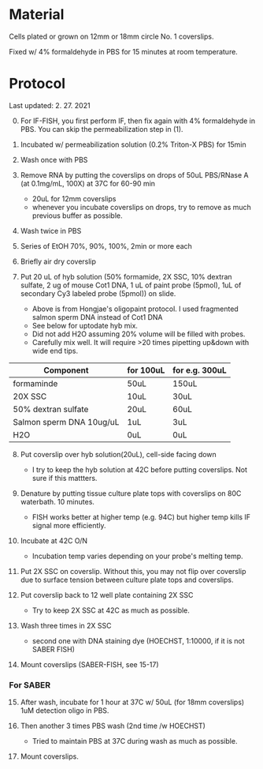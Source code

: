 # Material 
Cells plated or grown on 12mm or 18mm circle No. 1 coverslips.

Fixed w/ 4% formaldehyde in PBS for 15 minutes at room temperature.

# Protocol 

Last updated: 2. 27. 2021

0. For IF-FISH, you first perform IF, then fix again with 4% formaldehyde in PBS. You can skip the permeabilization step in (1).

1. Incubated w/ permeabilization solution (0.2% Triton-X PBS) for 15min

2. Wash once with PBS

3. Remove RNA by putting the coverslips on drops of 50uL PBS/RNase A (at 0.1mg/mL, 100X) at 37C for 60-90 min
   - 20uL for 12mm coverslips
   - whenever you incubate coverslips on drops, try to remove as much previous buffer as possible.

4. Wash twice in PBS
 
5. Series of EtOH 70%, 90%, 100%, 2min or more each

6. Briefly air dry coverslip
 
7. Put 20 uL of hyb solution (50% formamide, 2X SSC, 10% dextran sulfate, 2 ug of mouse Cot1 DNA, 1 uL of paint probe (5pmol), 1uL of secondary Cy3 labeled probe (5pmol)) on slide. 
   - Above is from Hongjae's oligopaint protocol. I used fragmented salmon sperm DNA instead of Cot1 DNA
   - See below for uptodate hyb mix. 
   - Did not add H2O assuming 20% volume will be filled with probes.
   - Carefully mix well. It will require >20 times pipetting up&down with wide end tips.

|Component| for 100uL| for e.g. 300uL|
|---------|----------|---------------|
|formaminde|50uL|150uL|
|20X SSC|   10uL| 30uL|
|50% dextran sulfate| 20uL|60uL|
|Salmon sperm DNA 10ug/uL|   1uL | 3uL|
|H2O     |                    0uL | 0uL|

8. Put coverslip over hyb solution(20uL), cell-side facing down
   - I try to keep the hyb solution at 42C before putting coverslips. Not sure if this mattters.

9. Denature by putting tissue culture plate tops with coverslips on 80C waterbath. 10 minutes. 
   - FISH works better at higher temp (e.g. 94C) but higher temp kills IF signal more efficiently.

10. Incubate at 42C O/N 
    - Incubation temp varies depending on your probe's melting temp.

11. Put 2X SSC on coverslip. Without this, you may not flip over coverslip due to surface tension between culture plate tops and coverslips.
 
12. Put coverslip back to 12 well plate containing 2X SSC 
    - Try to keep 2X SSC at 42C as much as possible. 

13. Wash three times in 2X SSC 
    - second one with DNA staining dye (HOECHST, 1:10000, if it is not SABER FISH)

14. Mount coverslips (SABER-FISH, see 15-17)


### For SABER
15. After wash, incubate for 1 hour at 37C w/ 50uL (for 18mm coverslips) 1uM detection oligo in PBS. 

16. Then another 3 times PBS wash (2nd time /w HOECHST)
    - Tried to maintain PBS at 37C during wash as much as possible. 

17. Mount coverslips.

